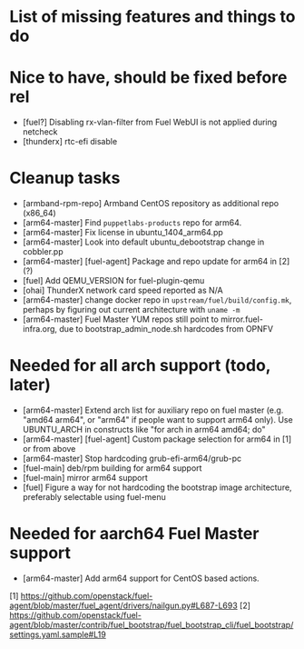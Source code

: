 List of missing features and things to do
=========================================

Nice to have, should be fixed before rel
=========================================
* [fuel?] Disabling rx-vlan-filter from Fuel WebUI is not applied during netcheck
* [thunderx] rtc-efi disable

Cleanup tasks
=========================================
* [armband-rpm-repo] Armband CentOS repository as additional repo (x86_64)
* [arm64-master] Find `puppetlabs-products` repo for arm64.
* [arm64-master] Fix license in ubuntu_1404_arm64.pp
* [arm64-master] Look into default ubuntu_debootstrap change in cobbler.pp
* [arm64-master] [fuel-agent] Package and repo update for arm64 in [2] (?)
* [fuel] Add QEMU_VERSION for fuel-plugin-qemu
* [ohai] ThunderX network card speed reported as N/A
* [arm64-master] change docker repo in `upstream/fuel/build/config.mk`,
  perhaps by figuring out current architecture with `uname -m`
* [arm64-master] Fuel Master YUM repos still point to mirror.fuel-infra.org,
  due to bootstrap_admin_node.sh hardcodes from OPNFV

Needed for all arch support (todo, later)
=========================================
* [arm64-master] Extend arch list for auxiliary repo on fuel master
  (e.g. "amd64 arm64", or "arm64" if people want to support arm64 only).
  Use UBUNTU_ARCH in constructs like "for arch in arm64 amd64; do"
* [arm64-master] [fuel-agent] Custom package selection for arm64 in [1] or from above
* [arm64-master] Stop hardcoding grub-efi-arm64/grub-pc 
* [fuel-main] deb/rpm building for arm64 support
* [fuel-main] mirror arm64 support
* [fuel] Figure a way for not hardcoding the bootstrap image architecture,
  preferably selectable using fuel-menu

Needed for aarch64 Fuel Master support
=========================================
* [arm64-master] Add arm64 support for CentOS based actions.

[1] https://github.com/openstack/fuel-agent/blob/master/fuel_agent/drivers/nailgun.py#L687-L693
[2] https://github.com/openstack/fuel-agent/blob/master/contrib/fuel_bootstrap/fuel_bootstrap_cli/fuel_bootstrap/settings.yaml.sample#L19
